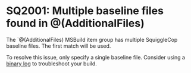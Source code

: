 # SQ2001: Multiple baseline files found in @(AdditionalFiles)

The `@(AdditionalFiles) MSBuild item group has multiple SquiggleCop baseline files. The first match will be used.

To resolve this issue, only specify a single baseline file. Consider using a
[binary log](https://learn.microsoft.com/en-us/visualstudio/msbuild/obtaining-build-logs-with-msbuild?view=vs-2022#save-a-binary-log)
to troubleshoot your build.
